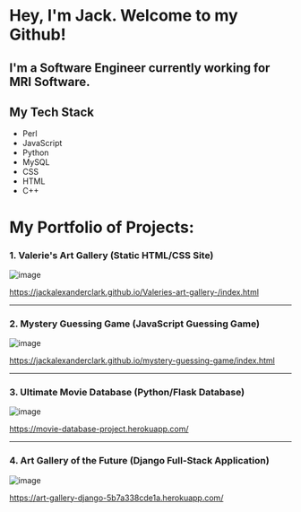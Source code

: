 <!--
**JackAlexanderClark/JackAlexanderClark** is a ✨ _special_ ✨ repository because its `README.md` (this file) appears on your GitHub profile.

Here are some ideas to get you started:

- 🔭 I’m currently working on ...
- 🌱 I’m currently learning ...
- 👯 I’m looking to collaborate on ...
- 🤔 I’m looking for help with ...
- 💬 Ask me about ...
- 📫 How to reach me: ...
- 😄 Pronouns: ...
- ⚡ Fun fact: ...
-->

<h1>Hey,  I'm Jack. Welcome to my Github!</h1>

<h2>I'm a Software Engineer currently working for MRI Software.</h2>

<h2>My Tech Stack</h2>
<ul>
  <li>Perl</li>
  <li>JavaScript</li>
  <li>Python</li>
  <li>MySQL</li>
  <li>CSS</li>
  <li>HTML</li>
  <li>C++</li>
</ul>

<h1>My Portfolio of Projects:</h1>

<h3>1. Valerie's Art Gallery (Static HTML/CSS Site)</h3>

![image](https://github.com/JackAlexanderClark/JackAlexanderClark/assets/97599832/0a58747f-ff1e-4cf3-8f7f-88dbb2eb2808)

https://jackalexanderclark.github.io/Valeries-art-gallery-/index.html

<hr>

<h3>2. Mystery Guessing Game (JavaScript Guessing Game)</h3>

![image](https://github.com/JackAlexanderClark/JackAlexanderClark/assets/97599832/b05cf5ec-8bfb-45c4-b889-89390c3f3670)

https://jackalexanderclark.github.io/mystery-guessing-game/index.html

<hr>

<h3>3. Ultimate Movie Database (Python/Flask Database)</h3>

![image](https://github.com/JackAlexanderClark/JackAlexanderClark/assets/97599832/de5e3b35-946c-4ae7-8252-4091ef4be452)

https://movie-database-project.herokuapp.com/

<hr>

<h3>4. Art Gallery of the Future (Django Full-Stack Application)</h3>

![image](https://github.com/JackAlexanderClark/JackAlexanderClark/assets/97599832/7b381dac-b3a4-4b1c-a6d4-6f9f31d680b6)

https://art-gallery-django-5b7a338cde1a.herokuapp.com/
